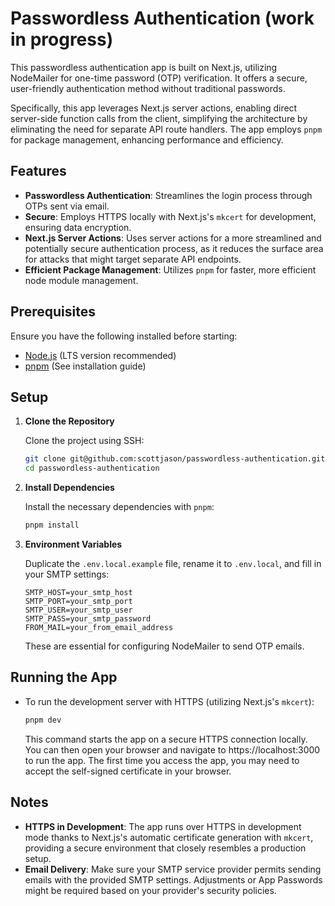 # Passwordless Authentication (work in progress)

This passwordless authentication app is built on Next.js, utilizing NodeMailer for one-time password (OTP) verification. It offers a secure, user-friendly authentication method without traditional passwords.

Specifically, this app leverages Next.js server actions, enabling direct server-side function calls from the client, simplifying the architecture by eliminating the need for separate API route handlers. The app employs `pnpm` for package management, enhancing performance and efficiency.

## Features

- **Passwordless Authentication**: Streamlines the login process through OTPs sent via email.
- **Secure**: Employs HTTPS locally with Next.js's `mkcert` for development, ensuring data encryption.
- **Next.js Server Actions**: Uses server actions for a more streamlined and potentially secure authentication process, as it reduces the surface area for attacks that might target separate API endpoints.
- **Efficient Package Management**: Utilizes `pnpm` for faster, more efficient node module management.

## Prerequisites

Ensure you have the following installed before starting:

- [Node.js](https://nodejs.org/en/) (LTS version recommended)
- [pnpm](https://pnpm.io/installation) (See installation guide)

## Setup

1. **Clone the Repository**

   Clone the project using SSH:

   ```bash
   git clone git@github.com:scottjason/passwordless-authentication.git
   cd passwordless-authentication
   ```

2. **Install Dependencies**

   Install the necessary dependencies with `pnpm`:

   ```bash
   pnpm install
   ```

3. **Environment Variables**

   Duplicate the `.env.local.example` file, rename it to `.env.local`, and fill in your SMTP settings:

   ```plaintext
   SMTP_HOST=your_smtp_host
   SMTP_PORT=your_smtp_port
   SMTP_USER=your_smtp_user
   SMTP_PASS=your_smtp_password
   FROM_MAIL=your_from_email_address
   ```

   These are essential for configuring NodeMailer to send OTP emails.

## Running the App

- To run the development server with HTTPS (utilizing Next.js's `mkcert`):

  ```bash
  pnpm dev
  ```

  This command starts the app on a secure HTTPS connection locally. You can then open your browser and navigate to https://localhost:3000 to run the app. The first time you access the app, you may need to accept the self-signed certificate in your browser.

## Notes

- **HTTPS in Development**: The app runs over HTTPS in development mode thanks to Next.js's automatic certificate generation with `mkcert`, providing a secure environment that closely resembles a production setup.
- **Email Delivery**: Make sure your SMTP service provider permits sending emails with the provided SMTP settings. Adjustments or App Passwords might be required based on your provider's security policies.
